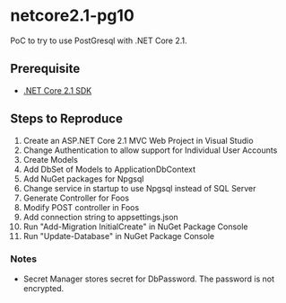 # netcore2.1-pg10
PoC to try to use PostGresql with .NET Core 2.1.

## Prerequisite
 - [.NET Core 2.1 SDK](https://www.microsoft.com/net/download/dotnet-core/sdk-2.1.300)
## Steps to Reproduce
 1. Create an ASP.NET Core 2.1 MVC Web Project in Visual Studio
 2. Change Authentication to allow support for Individual User Accounts
 3. Create Models
 4. Add DbSet of Models to ApplicationDbContext
 5. Add NuGet packages for Npgsql
 6. Change service in startup to use Npgsql instead of SQL Server
 7. Generate Controller for Foos
 8. Modify POST controller in Foos
 9. Add connection string to appsettings.json
 10. Run "Add-Migration InitialCreate" in NuGet Package Console
 11. Run "Update-Database" in NuGet Package Console
 
### Notes
 - Secret Manager stores secret for DbPassword. The password is not encrypted.
